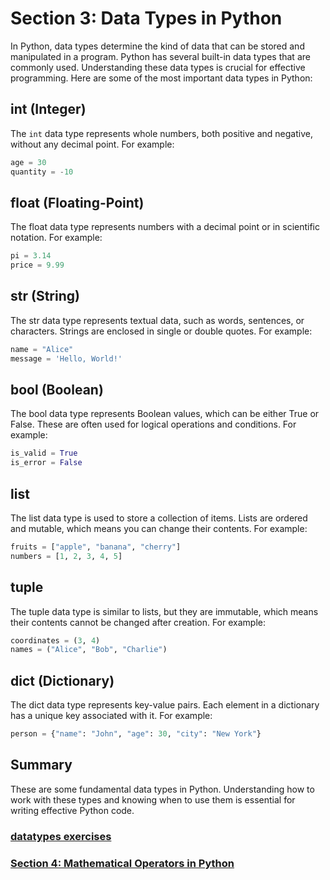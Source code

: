 # Section 3: Data Types in Python

In Python, data types determine the kind of data that can be stored and manipulated in a program. Python has several
built-in data types that are commonly used. Understanding these data types is crucial for effective programming. Here
are some of the most important data types in Python:

## int (Integer)

The `int` data type represents whole numbers, both positive and negative, without any decimal point. For example:

```python
age = 30
quantity = -10
```

## float (Floating-Point)

The float data type represents numbers with a decimal point or in scientific notation. For example:

```python
pi = 3.14
price = 9.99
```

## str (String)

The str data type represents textual data, such as words, sentences, or characters. Strings are enclosed in single or
double quotes. For example:

```python
name = "Alice"
message = 'Hello, World!'
```

## bool (Boolean)

The bool data type represents Boolean values, which can be either True or False. These are often used for logical
operations and conditions. For example:

```python
is_valid = True
is_error = False
```

## list

The list data type is used to store a collection of items. Lists are ordered and mutable, which means you can change
their contents. For example:

```python
fruits = ["apple", "banana", "cherry"]
numbers = [1, 2, 3, 4, 5]
```

## tuple

The tuple data type is similar to lists, but they are immutable, which means their contents cannot be changed after
creation. For example:

```python
coordinates = (3, 4)
names = ("Alice", "Bob", "Charlie")
```

## dict (Dictionary)

The dict data type represents key-value pairs. Each element in a dictionary has a unique key associated with it. For
example:

```python
person = {"name": "John", "age": 30, "city": "New York"}
```

## Summary
These are some fundamental data types in Python. Understanding how to work with these types and knowing when to
use them is essential for writing effective Python code.

### [datatypes exercises][1]
### [Section 4: Mathematical Operators in Python][2]


[1]: ../python_exercises/03_datatypes.py
[2]: ./04_mathematical_operators.md

